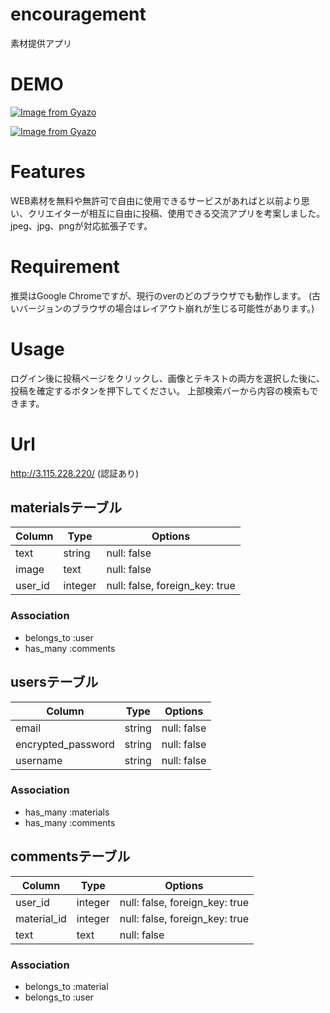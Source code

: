 # encouragement

素材提供アプリ

# DEMO

[![Image from Gyazo](https://i.gyazo.com/ba255c9ccd6389c927b064d0c425feb6.gif)](https://gyazo.com/ba255c9ccd6389c927b064d0c425feb6)

[![Image from Gyazo](https://i.gyazo.com/fe16304dc2b54ab7d3b180424bca50e3.gif)](https://gyazo.com/fe16304dc2b54ab7d3b180424bca50e3)

# Features

WEB素材を無料や無許可で自由に使用できるサービスがあればと以前より思い、クリエイターが相互に自由に投稿、使用できる交流アプリを考案しました。
jpeg、jpg、pngが対応拡張子です。

# Requirement

推奨はGoogle Chromeですが、現行のverのどのブラウザでも動作します。
(古いバージョンのブラウザの場合はレイアウト崩れが生じる可能性があります。)

# Usage

ログイン後に投稿ページをクリックし、画像とテキストの両方を選択した後に、投稿を確定するボタンを押下してください。
上部検索バーから内容の検索もできます。

# Url

http://3.115.228.220/
(認証あり)


## materialsテーブル
|Column|Type|Options|
|------|----|-------|
|text|string|null: false|
|image|text|null: false|
|user_id|integer|null: false, foreign_key: true|
### Association
- belongs_to :user
- has_many :comments


## usersテーブル
|Column|Type|Options|
|------|----|-------|
|email|string|null: false|
|encrypted_password|string|null: false|
|username|string|null: false|
### Association
- has_many :materials
- has_many :comments


## commentsテーブル
|Column|Type|Options|
|------|----|-------|
|user_id|integer|null: false, foreign_key: true|
|material_id|integer|null: false, foreign_key: true|
|text|text| null: false|
### Association
- belongs_to :material
- belongs_to :user
